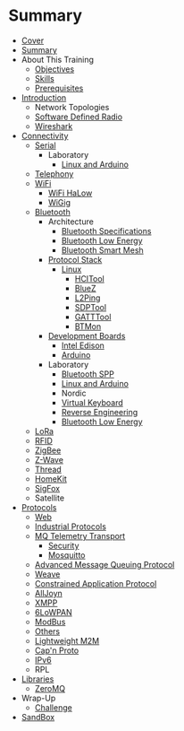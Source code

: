 # Summary

* [Cover](README.md)
* [Summary](SUMMARY.md)
* About This Training
   * [Objectives](documentation/Objectives.md)
   * [Skills](documentation/Skills.md)
   * [Prerequisites](documentation/Prerequisites.md)
* [Introduction](documentation/Introduction.md)
   * Network Topologies
   * [Software Defined Radio](documentation/SoftwareDefinedRadio.md)
   * [Wireshark](documentation/Wireshark.md)
* [Connectivity](documentation/Connectivity.md)
   * [Serial](documentation/Serial.md)
       * Laboratory
           * [Linux and Arduino](documentation/SerialLinuxAndArduino.md)
   * [Telephony](documentation/Telephony.md)
   * [WiFi](documentation/WiFi.md)
       * [WiFi HaLow](documentation/WiFiHaLow.md)
       * [WiGig](documentation/WiGig.md)
   * [Bluetooth](documentation/Bluetooth.md)
       * Architecture
           * [Bluetooth Specifications](documentation/BluetoothProfiles.md)
           * [Bluetooth Low Energy](documentation/BluetoothLowEnergy.md)
           * [Bluetooth Smart Mesh](documentation/BluetoothSmartMesh.md)
       * [Protocol Stack](documentation/ProtocolStack.md)
           * [Linux](documentation/BluetoothProtocolStackLinux.md)
               * [HCITool](documentation/LinuxHcitool.md)
               * [BlueZ](documentation/LinuxBluez.md)
               * [L2Ping](documentation/LinuxL2ping.md)
               * [SDPTool](documentation/LinuxSdptool.md)
               * [GATTTool](documentation/LinuxGatttool.md)
               * [BTMon](documentation/LinuxBtmon.md)
       * [Development Boards](documentation/DevelopmentBoards.md)
           * [Intel Edison](documentation/BluetoothIntelEdison.md)
           * [Arduino](documentation/BluetoothArduino.md)
       * Laboratory
           * [Bluetooth SPP](documentation/BluetoothSpp.md)
           * [Linux and Arduino](documentation/LinuxAndArduino.md)
           * Nordic
           * [Virtual Keyboard](documentation/BluetoothVirtualKeyboard.md)
           * [Reverse Engineering](documentation/BluetoothReverseEngineering.md)
           * [Bluetooth Low Energy](documentation/BluetoothBluetoothLowEnergy.md)
   * [LoRa](documentation/LoRa.md)
   * [RFID](documentation/RFID.md)
   * [ZigBee](documentation/ZigBee.md)
   * [Z-Wave](documentation/ZWave.md)
   * [Thread](documentation/Thread.md)
   * [HomeKit](documentation/HomeKit.md)
   * [SigFox](documentation/SigFox.md)
   * Satellite
* [Protocols](documentation/Protocols.md)
   * [Web](documentation/Web.md)
   * [Industrial Protocols](documentation/IndustrialProtocols.md)
   * [MQ Telemetry Transport](documentation/MQTT.md)
       * [Security](documentation/MqttSecurity.md)
       * [Mosquitto](docuemntation/Mosquitto.md)
   * [Advanced Message Queuing Protocol](documentation/AMQP.md)
   * [Weave](documentation/Weave.md)
   * [Constrained Application Protocol](documentation/ConstrainedApplicationProtocol.md)
   * [AllJoyn](documentation/Alljoyn.md)
   * [XMPP](documentation/XMPP.md)
   * [6LoWPAN](documentation/6LowPan.md)
   * [ModBus](documentation/ModBus.md)
   * [Others](documentation/Others.md)
   * [Lightweight M2M](documentation/LightweightM2M.md)
   * [Cap'n Proto](documentation/CapNProto.md)
   * [IPv6](documentation/IPv6.md)
   * RPL
* [Libraries](documentation/Libraries.md)
   * [ZeroMQ](documentation/ZeroMq.md)
* Wrap-Up
   * [Challenge](documentation/Challenge.md)
* [SandBox](documentation/Sandbox.md)

